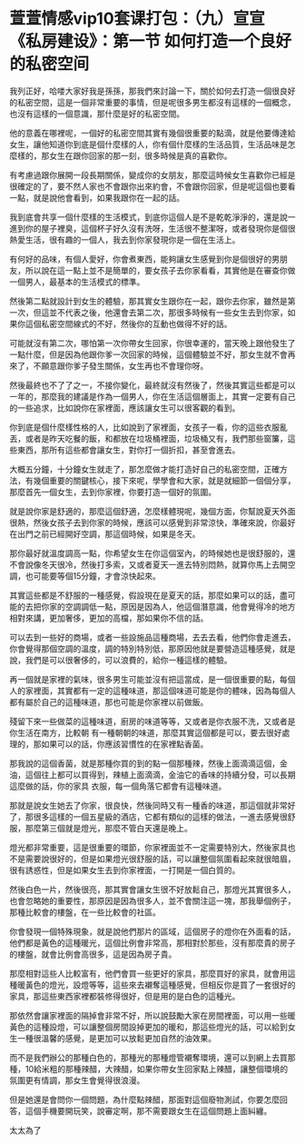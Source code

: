 # 萱萱情感vip10套课打包：（九）宣宣《私房建设》：第一节  如何打造一个良好的私密空间

我列正好，哈喽大家好我是孫孫，那我們來討論一下，關於如何去打造一個很良好的私密空間，這是一個非常重要的事情，但是呢很多男生都沒有這樣的一個概念，也沒有這樣的一個意識，那什麼是好的私密空間。

他的意義在哪裡呢，一個好的私密空間其實有幾個很重要的點滴，就是他要傳達給女生，讓他知道你到底是個什麼樣的人，你有個什麼樣的生活品質，生活品味是怎麼樣的，那女生在跟你回家的那一刻，很多時候是真的喜歡你。

有考慮過跟你展開一段長期關係，變成你的女朋友，那麼這時候女生喜歡你已經是很確定的了，要不然人家也不會跟你出來約會，不會跟你回家，但是呢這個也要看一點，就是說他會看到，如果我跟你在一起的話。

我到底會共享一個什麼樣的生活模式，到底你這個人是不是乾乾淨淨的，還是說一進到你的屋子裡臭，這個杯子好久沒有洗呀，生活很不整潔呀，或者發現你是個很熱愛生活，很有趣的一個人，我去到你家發現你是一個在生活上。

有何好的品味，有個人愛好，你會煮東西，能夠讓女生感覺到你是個很好的男朋友，所以說在這一點上並不是簡單的，要女孩子去你家看看，其實他是在審查你做一個男人，最基本的生活模式的標準。

然後第二點就設計到女生的體驗，那其實女生跟你在一起，跟你去你家，雖然是第一次，但這並不代表之後，他還會去第二次，那很多時候有一些女生去到你家，如果你這個私密空間線式的不好，然後你的互動也做得不好的話。

可能就沒有第二次，哪怕第一次你帶女生回家，你很幸運的，當天晚上跟他發生了一點什麼，但是因為他跟你爹一次回家的時候，這個體驗並不好，那女生就不會再來了，不願意跟你爹子發生關係，女生再也不會理你呀。

然後最終也不了了之一，不接你變化，最終就沒有然後了，然後其實這些都是可以一年的，那麼我的建議是作為一個男人，你在生活這個層面上，其實一定要有自己的一些追求，比如說你在家裡面，應該讓女生可以很客觀的看到。

你到底是個什麼樣性格的人，比如說到了家裡面，女孩子一看，你的這些衣服亂丟，或者是昨天吃餐的飯，和都放在垃圾桶裡面，垃圾桶又有，我們那些窗簾，這些東西，那所有這些都會讓女生，對你打一個折扣，甚至會進去。

大概五分鐘，十分鐘女生就走了，那怎麼做才能打造好自己的私密空間，正確方法，有幾個重要的關鍵核心，接下來呢，學學會和大家，就是就細節一個個分享，那麼首先一個女生，去到你家裡，你要打造一個好的氛圍。

就是說你家是舒適的，那麼這個舒適，怎麼樣體現呢，幾個方面，你幫說夏天外面很熱，然後女孩子去到你家的時候，應該可以感覺到非常涼快，準確來說，你最好在出門之前已經開好空調，那這個時候，如果是冬天。

那你最好就溫度調高一點，你希望女生在你這個室內，的時候她也是很舒服的，還不會說像冬天很冷，然後打多索，又或者夏天一進去特別悶熱，就算你馬上去開空調，也可能要等個15分鐘，才會涼快起來。

其實這些都是不舒服的一種感覺，假設現在是夏天的話，那麼如果可以的話，盡可能的去把你家的空調調低一點，原因是因為人，他這個潛意識，他會覺得冷的地方相對來講，更加奢侈，更加的高檔，那如果你不信的話。

可以去到一些好的商場，或者一些設施品這種商場，去去去看，他們你會走進去，你會覺得那個空調的溫度，調的特別特別低，那原因他就是要營造這種感覺，就是說，我們是可以很奢侈的，可以浪費的，給你一種這樣的體驗。

再一個就是家裡的氣味，很多男生可能並沒有把這當成，是一個很重要的點，每個人的家裡面，其實都有一定的這種味道，那這個味道可能是你的體味，因為每個人都有屬於自己的這種味道，那也可能是你家裡以前做飯。

殘留下來一些做菜的這種味道，廚房的味道等等，又或者是你衣服不洗，又或者是你生活在南方，比較朝 有一種朝朝的味道，那麼其實這個都是可以，要去很好處理的，那如果可以的話，你應該習慣性的在家裡點香菌。

那我說的這個香菌，就是那種你買的到的點一個那種辣，然後上面滴滴這個，金油，這個往上都可以買得到，辣植上面滴滴，金油它的香味的持續分發，可以長期這麼做的話，你的家具 衣服，每一個角落它都會有這種味道。

那就是說女生她去了你家，很良快，然後同時又有一種香的味道，那這個就非常好了，那很多這樣的一個五星級的酒店，它都有類似的這樣的做法，一進去感覺很舒服，那麼第三個就是燈光，那麼不管白天還是晚上。

燈光都非常重要，這是很重要的環節，你家裡面並不一定需要特別大，然後家具也不是需要說很好的，但是如果燈光很舒服的話，可以讓整個氛圍看起來就很暗眉，很有誘惑性，但是如果女生去到你家裡面，一打開是一個白質的。

然後白色一片，然後很亮，那其實會讓女生很不好放鬆自己，那燈光其實很多人，也會忽略她的重要性，那原因是因為很多人，並不會關注這一塊，那我舉個例子，那種比較會的樓盤，在一些比較會的社區。

你會發現一個特殊現象，就是說他們那片的區域，這個房子的燈你在外面看的話，他們都是黃色的這種暖光，這個比例會非常高，那相對於那些，沒有那麼貴的房子的樓盤，就會比例會高很多，這是因為房子貴。

那麼相對這些人比較富有，他們會買一些更好的家具，那麼買好的家具，就會用這種暖黃色的燈光，設燈等等，這些來去襯奪這種感覺，但相反你是買了一套很好的家具，那這些東西家裡都裝修得很好，但是用的是白色的這種光。

那依然會讓家裡面的隔掉會非常不好，所以說鼓勵大家在房間裡面，可以用一些暖黃色的這種設燈，可以讓整個房間設掉更加的暖和，那這些燈光的話，可以給到女生一種很溫馨的感覺，是更加可以放鬆更加自然的油效果。

而不是我們辦公的那種白色的，那種光的那種燈管襯奪環境，還可以到網上去買那種，10給米粗的那種辣醋，大辣醋，如果你帶女生回家點上辣醋，讓整個環境的氛圍更有情調，那女生會覺得很浪漫。

但是她還是會問你一個問題，為什麼點辣醋，那面對這個廢物測試，你要怎麼回答，這個手機要開玩笑，說審定啊，那不需要跟女生在這個問題上面糾纏。

太太為了